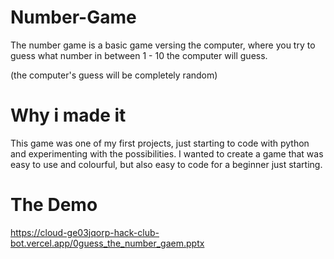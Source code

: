 # Number-Game
The number game is a basic game versing the computer, where you try to guess what number in between 1 - 10 the computer will guess. 

(the computer's guess will be completely random)

# Why i made it
This game was one of my first projects, just starting to code with python and experimenting with the possibilities. 
I wanted to create a game that was easy to use and colourful, but also easy to code for a beginner just starting.

# The Demo

https://cloud-ge03jqorp-hack-club-bot.vercel.app/0guess_the_number_gaem.pptx
